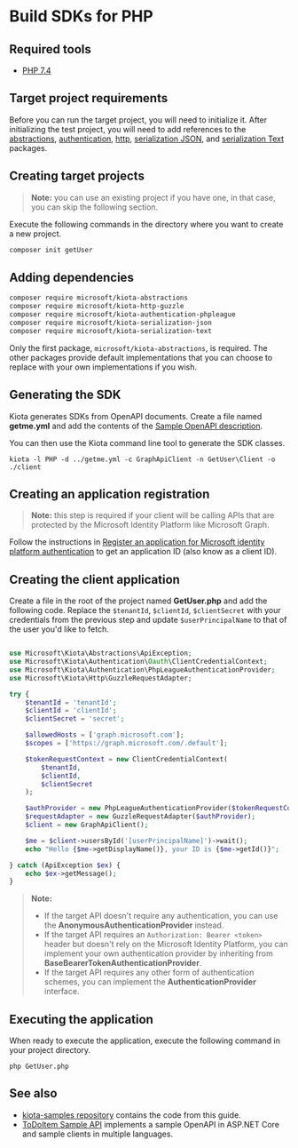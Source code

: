 ﻿---
parent: Get started
---

# Build SDKs for PHP

## Required tools

- [PHP 7.4](https://www.php.net/downloads)

## Target project requirements

Before you can run the target project, you will need to initialize it. After initializing the test project, you will need to add references to the [abstractions](https://github.com/microsoft/kiota-abstractions-php), [authentication](https://github.com/microsoft/kiota-authentication-phpleague-php), [http](https://github.com/microsoft/kiota-http-guzzle-php), [serialization JSON](https://github.com/microsoft/kiota-serialization-json-php), and [serialization Text](https://github.com/microsoft/kiota-serialization-text-php) packages.

## Creating target projects

> **Note:** you can use an existing project if you have one, in that case, you can skip the following section.

Execute the following commands in the directory where you want to create a new project.

```bash
composer init getUser
```

## Adding dependencies

```bash
composer require microsoft/kiota-abstractions
composer require microsoft/kiota-http-guzzle
composer require microsoft/kiota-authentication-phpleague
composer require microsoft/kiota-serialization-json
composer require microsoft/kiota-serialization-text
```

Only the first package, `microsoft/kiota-abstractions`, is required. The other packages provide default implementations that you can choose to replace with your own implementations if you wish.

## Generating the SDK

Kiota generates SDKs from OpenAPI documents. Create a file named **getme.yml** and add the contents of the [Sample OpenAPI description](reference-openapi.md).

You can then use the Kiota command line tool to generate the SDK classes.

```shell
kiota -l PHP -d ../getme.yml -c GraphApiClient -n GetUser\Client -o ./client
```

## Creating an application registration

> **Note:** this step is required if your client will be calling APIs that are protected by the Microsoft Identity Platform like Microsoft Graph.

Follow the instructions in [Register an application for Microsoft identity platform authentication](register-app.md) to get an application ID (also know as a client ID).

## Creating the client application

Create a file in the root of the project named **GetUser.php** and add the following code. Replace the `$tenantId`, `$clientId`, `$clientSecret`
with your credentials from the previous step and update `$userPrincipalName` to that of the user you'd like to fetch. 

```php

use Microsoft\Kiota\Abstractions\ApiException;
use Microsoft\Kiota\Authentication\Oauth\ClientCredentialContext;
use Microsoft\Kiota\Authentication\PhpLeagueAuthenticationProvider;
use Microsoft\Kiota\Http\GuzzleRequestAdapter;

try {
    $tenantId = 'tenantId';
    $clientId = 'clientId';
    $clientSecret = 'secret';

    $allowedHosts = ['graph.microsoft.com'];
    $scopes = ['https://graph.microsoft.com/.default'];

    $tokenRequestContext = new ClientCredentialContext(
        $tenantId,
        $clientId,
        $clientSecret
    );

    $authProvider = new PhpLeagueAuthenticationProvider($tokenRequestContext, $scopes, $allowedHosts);
    $requestAdapter = new GuzzleRequestAdapter($authProvider);
    $client = new GraphApiClient();

    $me = $client->usersById('[userPrincipalName]')->wait();
    echo "Hello {$me->getDisplayName()}, your ID is {$me->getId()}";

} catch (ApiException $ex) {
    echo $ex->getMessage();
}

```

> **Note:**
>
> - If the target API doesn't require any authentication, you can use the **AnonymousAuthenticationProvider** instead.
> - If the target API requires an `Authorization: Bearer <token>` header but doesn't rely on the Microsoft Identity Platform, you can implement your own authentication provider by inheriting from **BaseBearerTokenAuthenticationProvider**.
> - If the target API requires any other form of authentication schemes, you can implement the **AuthenticationProvider** interface.

## Executing the application

When ready to execute the application, execute the following command in your project directory.

```shell
php GetUser.php
```

## See also

- [kiota-samples repository](https://github.com/microsoft/kiota-samples/tree/main/get-started/php) contains the code from this guide.
- [ToDoItem Sample API](https://github.com/microsoft/kiota-samples/tree/main/sample-api) implements a sample OpenAPI in ASP.NET Core and sample clients in multiple languages.
